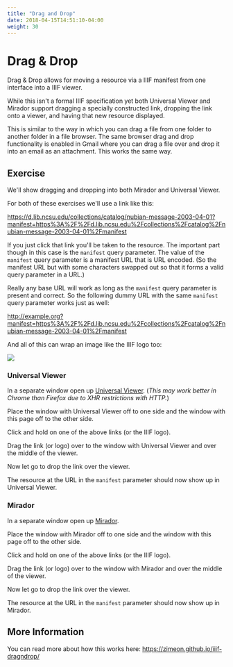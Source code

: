 ```yaml
---
title: "Drag and Drop"
date: 2018-04-15T14:51:10-04:00
weight: 30
---
```


# Drag & Drop

Drag & Drop allows for moving a resource via a IIIF manifest from one interface into a IIIF viewer.

While this isn't a formal IIIF specification yet both Universal Viewer and Mirador support dragging a specially constructed link, dropping the link onto a viewer, and having that new resource displayed.

This is similar to the way in which you can drag a file from one folder to another folder in a file browser. The same browser drag and drop functionality is enabled in Gmail where you can drag a file over and drop it into an email as an attachment. This works the same way.

## Exercise

We'll show dragging and dropping into both Mirador and Universal Viewer.

For both of these exercises we'll use a link like this:

https://d.lib.ncsu.edu/collections/catalog/nubian-message-2003-04-01?manifest=https%3A%2F%2Fd.lib.ncsu.edu%2Fcollections%2Fcatalog%2Fnubian-message-2003-04-01%2Fmanifest

If you just click that link you'll be taken to the resource. The important part though in this case is the `manifest` query parameter. The value of the `manifest` query parameter is a manifest URL that is URL encoded. (So the manifest URL but with some characters swapped out so that it forms a valid query parameter in a URL.)

 Really any base URL will work as long as the `manifest` query parameter is present and correct. So the following dummy URL with the same `manifest` query parameter works just as well:

http://example.org?manifest=https%3A%2F%2Fd.lib.ncsu.edu%2Fcollections%2Fcatalog%2Fnubian-message-2003-04-01%2Fmanifest

And all of this can wrap an image like the IIIF logo too:

[![](../assets/images/logo.jpg)](https://d.lib.ncsu.edu/collections/catalog/nubian-message-2003-04-01?manifest=https%3A%2F%2Fd.lib.ncsu.edu%2Fcollections%2Fcatalog%2Fnubian-message-2003-04-01%2Fmanifest)

### Universal Viewer

In a separate window open up [Universal Viewer](../viewers/uv.html). (_This may work better in Chrome than Firefox due to XHR restrictions with HTTP._)

Place the window with Universal Viewer off to one side and the window with this page off to the other side.

Click and hold on one of the above links (or the IIIF logo).

Drag the link (or logo) over to the window with Universal Viewer and over the middle of the viewer.

Now let go to drop the link over the viewer.

The resource at the URL in the `manifest` parameter should now show up in Universal Viewer.

### Mirador

In a separate window open up [Mirador](../viewers/mirador.html).

Place the window with Mirador off to one side and the window with this page off to the other side.

Click and hold on one of the above links (or the IIIF logo).

Drag the link (or logo) over to the window with Mirador and over the middle of the viewer.

Now let go to drop the link over the viewer.

The resource at the URL in the `manifest` parameter should now show up in Mirador.

## More Information

You can read more about how this works here:
https://zimeon.github.io/iiif-dragndrop/
